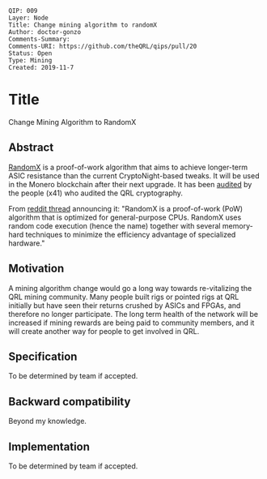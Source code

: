 	QIP: 009  
	Layer: Node
	Title: Change mining algorithm to randomX
	Author: doctor-gonzo
	Comments-Summary: 
	Comments-URI: https://github.com/theQRL/qips/pull/20
	Status: Open  
	Type: Mining
	Created: 2019-11-7

# Title

Change Mining Algorithm to RandomX

## Abstract

[RandomX](https://github.com/tevador/RandomX) is a proof-of-work algorithm that aims to achieve longer-term ASIC resistance than the current CryptoNight-based tweaks.
It will be used in the Monero blockchain after their next upgrade. It has been [audited](https://github.com/hyc/RandomxAudits/blob/master/Report-X41-20190705.pdf) by the people (x41) who audited the QRL cryptography.

From [reddit thread](https://www.reddit.com/r/Monero/comments/aovypq/randomx_asic_resistant_pow_community_feedback/) announcing it: "RandomX is a proof-of-work (PoW) algorithm that is optimized for general-purpose CPUs. RandomX uses random code execution (hence the name) together with several memory-hard techniques to minimize the efficiency advantage of specialized hardware."


## Motivation

A mining algorithm change would go a long way towards re-vitalizing the QRL mining community. Many people built rigs or pointed rigs at QRL initially but have seen their returns crushed by ASICs and FPGAs, and therefore no longer participate. The long term health of the network will be increased if mining rewards are being paid to community members, and it will create another way for people to get involved in QRL.


## Specification

To be determined by team if accepted.


## Backward compatibility

Beyond my knowledge.


## Implementation

To be determined by team if accepted.
